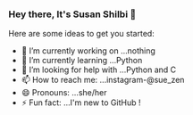 ### Hey there, It's Susan Shilbi 👋



Here are some ideas to get you started:

- 🔭 I’m currently working on ...nothing
- 🌱 I’m currently learning ...Python
- 🤔 I’m looking for help with ...Python and C
- 📫 How to reach me: ...instagram-@sue_zen
- 😄 Pronouns: ...she/her
- ⚡ Fun fact: ...I'm new to GitHub !
